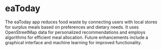 # eaToday
The eaToday app reduces food waste by connecting users with local stores for surplus meals based on preferences and dietary needs. It uses OpenStreetMap data for personalized recommendations and employs algorithms for efficient meal allocation. Future enhancements include a graphical interface and machine learning for improved functionality.
